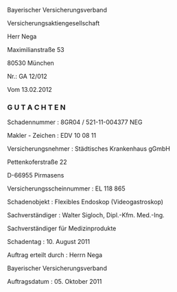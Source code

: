 Bayerischer Versicherungsverband

Versicherungsaktiengesellschaft

Herr Nega

Maximilianstraße 53

80530 München

Nr.: GA 12/012

Vom 13.02.2012

###  G U T A C H T E N 

Schadennummer : 8GR04 / 521-11-004377 NEG

Makler - Zeichen : EDV 10 08 11

Versicherungsnehmer : Städtisches Krankenhaus gGmbH

Pettenkoferstraße 22

D-66955 Pirmasens

Versicherungsscheinnummer : EL 118 865

Schadenobjekt : Flexibles Endoskop (Videogastroskop)

Sachverständiger : Walter Sigloch, Dipl.-Kfm. Med.-Ing.

Sachverständiger für Medizinprodukte

Schadentag : 10. August 2011

Auftrag erteilt durch : Herrn Nega

Bayerischer Versicherungsverband

Auftragsdatum : 05. Oktober 2011
